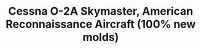 ---
layout: product
title: "Cessna O-2A Skymaster, American Reconnaissance Aircraft (100% new molds)"
price: "TBA" 
desc: "Maketa"
img_path: "/assets/img/ICM 48290.webp"
brand: "N/A"
available: false
special_offer: false
new: false
soon: false
cat: "010000"
subcat: "013600"
subsubcat: "0N/A"
sifra: "ICM 48290"
popular: false
spec: false
---